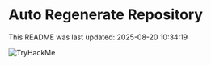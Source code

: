 # Auto Regenerate Repository

This README was last updated: 2025-08-20 10:34:19

 ![TryHackMe](https://tryhackme.com/badge/533634)